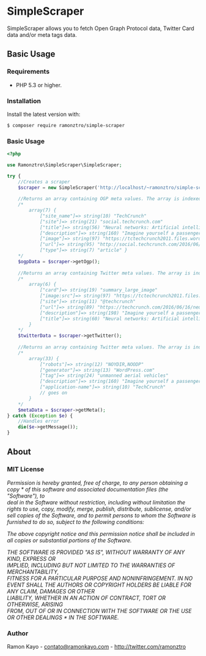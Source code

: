 # SimpleScraper

SimpleScraper allows you to fetch Open Graph Protocol data, Twitter Card data and/or meta tags data.

## Basic Usage

### Requirements

- PHP 5.3 or higher.

### Installation

Install the latest version with:

```bash
$ composer require ramonztro/simple-scraper
```

### Basic Usage

```php
<?php

use Ramonztro\SimpleScraper\SimpleScraper;

try {
	//Creates a scraper
	$scraper = new SimpleScraper('http://localhost/~ramonztro/simple-scraper/doscrape.php?url=https://techcrunch.com/2016/06/16/neural-networks-artificial-intelligence-and-our-future/');
	
	//Returns an array containing OGP meta values. The array is indexed by the property attribute of the meta tag. In this case:
	/* 
		array(7) { 
			["site_name"]=> string(10) "TechCrunch" 
			["site"]=> string(21) "social.techcrunch.com" 
			["title"]=> string(56) "Neural networks: Artificial intelligence and ourÂ future" 
			["description"]=> string(160) "Imagine yourself a passenger in a futuristic self-driving car. Instead of programming its navigation system, the car interacts with you in a near-human way to.." 
			["image"]=> string(97) "https://tctechcrunch2011.files.wordpress.com/2016/06/gettyimages-512343611.jpg?w=764&h=400&crop=1" 
			["url"]=> string(95) "http://social.techcrunch.com/2016/06/16/neural-networks-artificial-intelligence-and-our-future/" 
			["type"]=> string(7) "article" }
	*/
	$ogpData = $scraper->getOgp();
	
	//Returns an array containing Twitter meta values. The array is indexed by the name attribute of the meta tag. In this case:
	/* 
		array(6) { 
			["card"]=> string(19) "summary_large_image" 
			["image:src"]=> string(97) "https://tctechcrunch2011.files.wordpress.com/2016/06/gettyimages-512343611.jpg?w=764&h=400&crop=1" 
			["site"]=> string(11) "@techcrunch" 
			["url"]=> string(89) "https://techcrunch.com/2016/06/16/neural-networks-artificial-intelligence-and-our-future/" 
			["description"]=> string(198) "Imagine yourself a passenger in a futuristic self-driving car. Instead of programming its navigation system, the car interacts with you in a near-human way to understand your desired destination.â€¦" 
			["title"]=> string(60) "Neural networks: Artificial intelligence and our future |â€¦" 
		}
	*/
	$twitterData = $scraper->getTwitter();
	
	//Returns an array containing Twitter meta values. The array is indexed by the name attribute of the meta tag. In this case:
	/* 
		array(33) { 
			["robots"]=> string(12) "NOYDIR,NOODP"
			["generator"]=> string(13) "WordPress.com"
			["tag"]=> string(24) "unmanned aerial vehicles" 
			["description"]=> string(160) "Imagine yourself a passenger in a futuristic self-driving car. Instead of programming its navigation system, the car interacts with you in a near-human way to.." 
			["application-name"]=> string(10) "TechCrunch"
			// goes on
		}
	*/
	$metaData = $scraper->getMeta();
} catch (Exception $e) {
	//Handles error
	die($e->getMessage());
}

```

## About

### MIT License

*Permission is hereby granted, free of charge, to any person obtaining a copy * 
of this software and associated documentation files (the "Software"), to    
deal in the Software without restriction, including without limitation the  
rights to use, copy, modify, merge, publish, distribute, sublicense, and/or 
sell copies of the Software, and to permit persons to whom the Software is  
furnished to do so, subject to the following conditions:*                    
                                                                            
*The above copyright notice and this permission notice shall be included in  
all copies or substantial portions of the Software.*                         
                                                                            
*THE SOFTWARE IS PROVIDED "AS IS", WITHOUT WARRANTY OF ANY KIND, EXPRESS OR  
IMPLIED, INCLUDING BUT NOT LIMITED TO THE WARRANTIES OF MERCHANTABILITY,    
FITNESS FOR A PARTICULAR PURPOSE AND NONINFRINGEMENT. IN NO EVENT SHALL THE 
AUTHORS OR COPYRIGHT HOLDERS BE LIABLE FOR ANY CLAIM, DAMAGES OR OTHER      
LIABILITY, WHETHER IN AN ACTION OF CONTRACT, TORT OR OTHERWISE, ARISING     
FROM, OUT OF OR IN CONNECTION WITH THE SOFTWARE OR THE USE OR OTHER DEALINGS * 
IN THE SOFTWARE.*

### Author

Ramon Kayo - <contato@ramonkayo.com> - <http://twitter.com/ramonztro>
